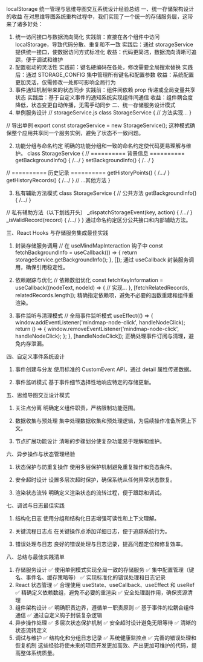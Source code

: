 localStorage 统一管理与思维导图交互系统设计经验总结
一、统一存储架构设计的收益
在对思维导图系统重构过程中，我们实现了一个统一的存储服务层，这带来了诸多好处：

1. 统一访问接口与数据流向简化
实践前：直接在各个组件中访问 localStorage，导致代码分散、重复和不一致
实践后：通过 storageService 提供统一接口，使数据访问方式标准化
收益：代码更简洁，数据流向清晰可追踪，便于调试和维护
2. 配置驱动的灵活性
实践前：键名硬编码在各处，修改需要全局搜索替换
实践后：通过 STORAGE_CONFIG 集中管理所有键名和配置参数
收益：系统配置更加灵活，仅需修改一处即可影响全局行为
3. 事件通知机制带来的状态同步
实践前：组件间依赖 prop 传递或全局变量共享状态
实践后：基于自定义事件的通知系统实现组件间通信
收益：组件耦合度降低，状态变更自动传播，无需手动同步
二、统一存储服务设计模式
1. 单例服务设计
// storageService.js
class StorageService {
  // 方法实现...
}

// 导出单例
export const storageService = new StorageService();
这种模式确保整个应用共享同一个服务实例，避免了状态不一致问题。

2. 功能分组与命名约定
明确的功能分组和一致的命名约定使代码更易理解与维护。
class StorageService {
  // ========== 背景信息 ==========
  getBackgroundInfo() { /*...*/ }
  setBackgroundInfo() { /*...*/ }
  
  // ========== 历史记录 ==========
  getHistoryPoints() { /*...*/ }
  getHistoryRecords() { /*...*/ }
  // ...其他方法
}

3. 私有辅助方法模式
class StorageService {
  // 公共方法
  getBackgroundInfo() { /*...*/ }
  
  // 私有辅助方法（以下划线开头）
  _dispatchStorageEvent(key, action) { /*...*/ }
  _isValidRecord(record) { /*...*/ }
}
通过命名约定区分公共接口和内部辅助方法。

三、React Hooks 与存储服务集成最佳实践
1. 封装存储服务调用
// 在 useMindMapInteraction 钩子中
const fetchBackgroundInfo = useCallback(() => {
  return storageService.getBackgroundInfo();
}, []);
通过 useCallback 封装服务调用，确保引用稳定性。

2. 依赖跟踪与优化
// 依赖数组优化
const fetchKeyInformation = useCallback((nodeText, nodeId) => {
  // 实现...
}, [fetchRelatedRecords, relatedRecords.length]);
精确指定依赖项，避免不必要的函数重建和组件重渲染。

3. 事件监听与清理模式
// 全局事件监听模式
useEffect(() => {
  window.addEventListener('mindmap-node-click', handleNodeClick);
  return () => {
    window.removeEventListener('mindmap-node-click', handleNodeClick);
  };
}, [handleNodeClick]);
正确处理事件订阅与清理，避免内存泄漏。

四、自定义事件系统设计
1. 事件创建与分发
使用标准的 CustomEvent API，通过 detail 属性传递数据。

2. 事件监听模式
基于事件细节选择性地响应特定的存储更新。

五、思维导图交互设计模式
1. 关注点分离
明确定义组件职责，严格限制功能范围。

2. 数据收集与预处理
集中处理数据收集和预处理逻辑，为后续操作准备所需上下文。

3. 节点扩展功能设计
清晰的步骤划分使复杂功能易于理解和维护。

六、异步操作与状态管理经验
1. 状态保护与防重复操作
使用多层保护机制避免重复操作和竞态条件。

2. 安全超时设计
设置多层次超时保护，确保系统从任何异常状态恢复。

3. 渲染状态流转
明确定义渲染状态的流转过程，便于跟踪和调试。

七、调试与日志最佳实践
1. 结构化日志
使用分组和结构化日志增强可读性和上下文理解。

2. 关键流程日志点
在关键操作点添加详细日志，便于追踪系统行为。

3. 错误处理与日志
良好的错误处理与日志记录，提高问题定位和修复效率。

八、总结与最佳实践清单
1. 存储服务设计
✅ 使用单例模式实现全局一致的存储服务
✅ 集中配置管理（键名、事件名、缓存策略等）
✅ 实现标准化的错误处理和日志记录
2. React 状态管理
✅ 合理使用 useState、useCallback、useEffect 和 useRef
✅ 精确定义依赖数组，避免不必要的重渲染
✅ 安全处理副作用，确保资源清理
3. 组件架构设计
✅ 明确职责边界，遵循单一职责原则
✅ 基于事件的松耦合组件通信
✅ 通过自定义钩子封装复杂逻辑
4. 异步操作处理
✅ 多层次状态保护机制
✅ 安全超时设计避免无限等待
✅ 清晰的状态流转定义
5. 调试与维护
✅ 结构化和分组日志记录
✅ 系统健康监控点
✅ 完善的错误处理和恢复机制
这些经验将使未来的项目开发更加高效、产出更加可维护的代码，提高整体系统质量。
